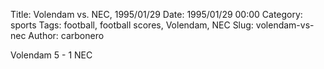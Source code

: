 Title: Volendam vs. NEC, 1995/01/29
Date: 1995/01/29 00:00
Category: sports
Tags: football, football scores, Volendam, NEC
Slug: volendam-vs-nec
Author: carbonero


Volendam 5 - 1 NEC
